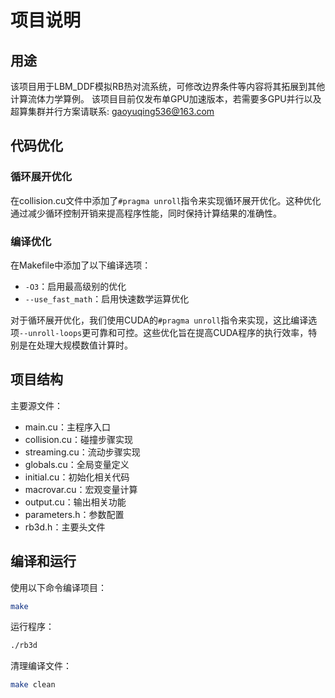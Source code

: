 # 项目说明
## 用途
该项目用于LBM_DDF模拟RB热对流系统，可修改边界条件等内容将其拓展到其他计算流体力学算例。
该项目目前仅发布单GPU加速版本，若需要多GPU并行以及超算集群并行方案请联系: gaoyuqing536@163.com

## 代码优化

### 循环展开优化
在collision.cu文件中添加了`#pragma unroll`指令来实现循环展开优化。这种优化通过减少循环控制开销来提高程序性能，同时保持计算结果的准确性。

### 编译优化
在Makefile中添加了以下编译选项：
- `-O3`：启用最高级别的优化
- `--use_fast_math`：启用快速数学运算优化

对于循环展开优化，我们使用CUDA的`#pragma unroll`指令来实现，这比编译选项`--unroll-loops`更可靠和可控。这些优化旨在提高CUDA程序的执行效率，特别是在处理大规模数值计算时。

## 项目结构
主要源文件：
- main.cu：主程序入口
- collision.cu：碰撞步骤实现
- streaming.cu：流动步骤实现
- globals.cu：全局变量定义
- initial.cu：初始化相关代码
- macrovar.cu：宏观变量计算
- output.cu：输出相关功能
- parameters.h：参数配置
- rb3d.h：主要头文件

## 编译和运行
使用以下命令编译项目：
```bash
make
```

运行程序：
```bash
./rb3d
```

清理编译文件：
```bash
make clean
```